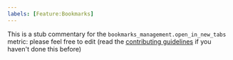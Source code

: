 ```yaml
---
labels: [Feature:Bookmarks]
---
```


This is a stub commentary for the `bookmarks_management.open_in_new_tabs` metric: please feel free to edit (read the
[contributing guidelines](https://github.com/mozilla/glean-annotations/blob/main/CONTRIBUTING.md)
if you haven't done this before)
